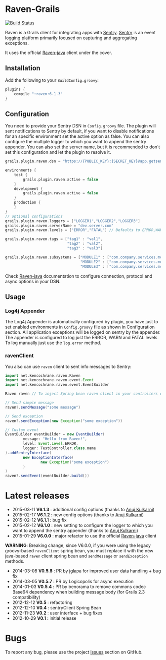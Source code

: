 # Raven-Grails

[![Build Status](https://secure.travis-ci.org/agorapulse/grails-raven.png?branch=master)](https://travis-ci.org/agorapulse/grails-raven)

Raven is a Grails client for integrating apps with [Sentry](http://www.getsentry.com). [Sentry](http://www.getsentry.com) is an event logging platform primarily focused on capturing and aggregating exceptions.

It uses the official [Raven-java](https://github.com/getsentry/raven-java) client under the cover.

## Installation

Add the following to your `BuildConfig.groovy`:

```groovy
plugins {
    compile ":raven:6.1.3"
}
```

## Configuration

You need to provide your Sentry DSN in `Config.groovy` file. The plugin will sent notifications to Sentry by default, if you want to disable notifications for an specific environment set the active option as false.
You can also configure the multiple logger to which you want to append the sentry appender.
You can also set the server name, but it is recommended to don't set this configuration and let the plugin to resolve it.
```groovy
grails.plugin.raven.dsn = "https://{PUBLIC_KEY}:{SECRET_KEY}@app.getsentry.com/{PATH}{PROJECT_ID}"

environments {
    test {
        grails.plugin.raven.active = false
    }
    development {
        grails.plugin.raven.active = false
    }
    production {
    }
}
// optional configurations
grails.plugin.raven.loggers = ["LOGGER1","LOGGER2","LOGGER3"]
grails.plugin.raven.serverName = "dev.server.com"
grails.plugin.raven.levels = ["ERROR","FATAL"] // Defaults to ERROR,WARN,FATAL

grails.plugin.raven.tags = ["tag1" : "val1",
                            "tag2" : "val2",
                            "tag3" : "val3"]

grails.plugin.raven.subsystems = ["MODULE1" : ["com.company.services.module1", "com.company.controllers.module1"],
                                  "MODULE2" : ["com.company.services.module2", "com.company.controllers.module2"],
                                  "MODULE3" : ["com.company.services.module3", "com.company.controllers.module3"]]
```

Check [Raven-java](https://github.com/getsentry/raven-java) documentation to configure connection, protocol and async options in your DSN.


## Usage

### Log4j Appender

The Log4j Appender is automatically configured by plugin, you have just to set enabled environments in `Config.groovy` file as shown in Configuration section.
All application exceptions will be logged on sentry by the appender.
The appender is configured to log just the ERROR, WARN and FATAL levels.
To log manually just use the `log.error` method.

### ravenClient

You also can use `raven` client to sent info messages to Sentry:

```groovy
import net.kencochrane.raven.Raven
import net.kencochrane.raven.event.Event
import net.kencochrane.raven.event.EventBuilder

Raven raven // To inject Spring bean raven client in your controllers or services

// Send simple message
raven?.sendMessage("some message")

// Send exception
raven?.sendException(new Exception("some exception"))

// Custom event
EventBuilder eventBuilder = new EventBuilder(
        message: "Hello from Raven!",
        level: Event.Level.ERROR,
        logger: TestController.class.name
).addSentryInterface(
        new ExceptionInterface(
                new Exception("some exception")
        )
)
raven?.sendEvent(eventBuilder.build())
```

# Latest releases

* 2015-03-11 **V6.1.3** : additional config options (thanks to [Anuj Kulkarni](https://github.com/anujku))
* 2015-02-17 **V6.1.2** : new config options (thanks to [Anuj Kulkarni](https://github.com/anujku))
* 2015-02-12 **V6.1.1** : bug fix
* 2015-02-12 **V6.1.0** : new setting to configure the logger to which you want to append the sentry appender (thanks to [Anuj Kulkarni](https://github.com/anujku))
* 2015-01-29 **V6.0.0** : major refactor to use the official [Raven-java](https://github.com/getsentry/raven-java) client

**WARNING**: Breaking change, since V6.0.0, if you were using the legacy groovy-based `ravenClient` spring bean, you must replace it with the new java-based `raven` client spring bean and `sendMessage` or `sendException` methods.

* 2014-03-08 **V0.5.8** : PR by jglapa for improved user data handling + bug fix
* 2014-03-05 **V0.5.7** : PR by Logicopolis for async execution
* 2014-01-03 **V0.5.4** : PR by benorama to remove commons codec Base64 dependency when building message body (for Grails 2.3 compatibility)
* 2012-12-12 **V0.5** : refactoring
* 2012-12-10 **V0.4** : sentryClient Spring Bean
* 2012-11-23 **V0.2** : user interface + bug fixes
* 2012-10-29 **V0.1** : initial release

# Bugs

To report any bug, please use the project [Issues](http://github.com/agorapulse/grails-raven/issues) section on GitHub.

